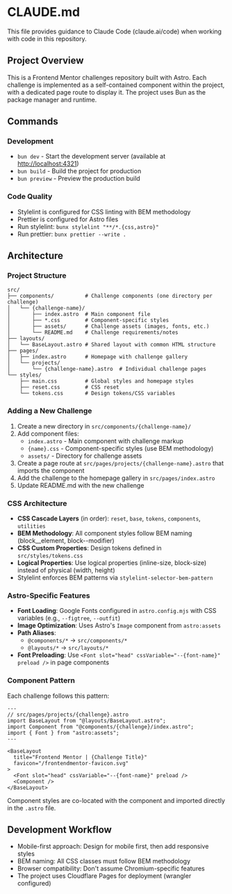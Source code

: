# CLAUDE.md

This file provides guidance to Claude Code (claude.ai/code) when working with
code in this repository.

## Project Overview

This is a Frontend Mentor challenges repository built with Astro. Each challenge
is implemented as a self-contained component within the project, with a
dedicated page route to display it. The project uses Bun as the package manager
and runtime.

## Commands

### Development

- `bun dev` - Start the development server (available at <http://localhost:4321>)
- `bun build` - Build the project for production
- `bun preview` - Preview the production build

### Code Quality

- Stylelint is configured for CSS linting with BEM methodology
- Prettier is configured for Astro files
- Run stylelint: `bunx stylelint "**/*.{css,astro}"`
- Run prettier: `bunx prettier --write .`

## Architecture

### Project Structure

```
src/
├── components/          # Challenge components (one directory per challenge)
│   └── {challenge-name}/
│       ├── index.astro  # Main component file
│       ├── *.css        # Component-specific styles
│       ├── assets/      # Challenge assets (images, fonts, etc.)
│       └── README.md    # Challenge requirements/notes
├── layouts/
│   └── BaseLayout.astro # Shared layout with common HTML structure
├── pages/
│   ├── index.astro      # Homepage with challenge gallery
│   └── projects/
│       └── {challenge-name}.astro  # Individual challenge pages
└── styles/
    ├── main.css         # Global styles and homepage styles
    ├── reset.css        # CSS reset
    └── tokens.css       # Design tokens/CSS variables
```

### Adding a New Challenge

1. Create a new directory in `src/components/{challenge-name}/`
2. Add component files:
   - `index.astro` - Main component with challenge markup
   - `{name}.css` - Component-specific styles (use BEM methodology)
   - `assets/` - Directory for challenge assets
3. Create a page route at `src/pages/projects/{challenge-name}.astro` that
   imports the component
4. Add the challenge to the homepage gallery in `src/pages/index.astro`
5. Update README.md with the new challenge

### CSS Architecture

- **CSS Cascade Layers** (in order): `reset`, `base`, `tokens`, `components`,
  `utilities`
- **BEM Methodology**: All component styles follow BEM naming (block\_\_element,
  block--modifier)
- **CSS Custom Properties**: Design tokens defined in `src/styles/tokens.css`
- **Logical Properties**: Use logical properties (inline-size, block-size)
  instead of physical (width, height)
- Stylelint enforces BEM patterns via `stylelint-selector-bem-pattern`

### Astro-Specific Features

- **Font Loading**: Google Fonts configured in `astro.config.mjs` with CSS
  variables (e.g., `--figtree`, `--outfit`)
- **Image Optimization**: Uses Astro's `Image` component from `astro:assets`
- **Path Aliases**:
  - `@components/*` → `src/components/*`
  - `@layouts/*` → `src/layouts/*`
- **Font Preloading**: Use
  `<Font slot="head" cssVariable="--{font-name}" preload />` in page components

### Component Pattern

Each challenge follows this pattern:

```astro
---
// src/pages/projects/{challenge}.astro
import BaseLayout from "@layouts/BaseLayout.astro";
import Component from "@components/{challenge}/index.astro";
import { Font } from "astro:assets";
---

<BaseLayout
  title="Frontend Mentor | {Challenge Title}"
  favicon="/frontendmentor-favicon.svg"
>
  <Font slot="head" cssVariable="--{font-name}" preload />
  <Component />
</BaseLayout>
```

Component styles are co-located with the component and imported directly in the
`.astro` file.

## Development Workflow

- Mobile-first approach: Design for mobile first, then add responsive styles
- BEM naming: All CSS classes must follow BEM methodology
- Browser compatibility: Don't assume Chromium-specific features
- The project uses Cloudflare Pages for deployment (wrangler configured)

